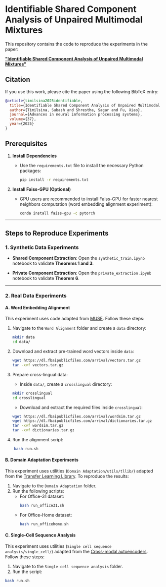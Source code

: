# Identifiable Shared Component Analysis of Unpaired Multimodal Mixtures

This repository contains the code to reproduce the experiments in the paper:  

[**"Identifiable Shared Component Analysis of Unpaired Multimodal Mixtures"**](https://openreview.net/pdf?id=ivCX2cjwcT)

## Citation

If you use this work, please cite the paper using the following BibTeX entry:

```bibtex
@article{timilsina2025identifiable,
  title={Identifiable Shared Component Analysis of Unpaired Multimodal Mixtures},
  author={Timilsina, Subash and Shrestha, Sagar and Fu, Xiao},
  journal={Advances in neural information processing systems},
  volume={37},
  year={2025}
}
```


## Prerequisites

1. **Install Dependencies**
   - Use the `requirements.txt` file to install the necessary Python packages:
     ```bash
     pip install -r requirements.txt
     ```

2. **Install Faiss-GPU (Optional)**
   - GPU users are recommended to install Faiss-GPU for faster nearest neighbors computation (word embedding alignment experiment):
     ```bash
     conda install faiss-gpu -c pytorch
     ```

---

## Steps to Reproduce Experiments

### 1. Synthetic Data Experiments

- **Shared Component Extraction**:
  Open the `synthetic_train.ipynb` notebook to validate **Theorems 1 and 3**.
  
- **Private Component Extraction**:
  Open the `private_extraction.ipynb` notebook to validate **Theorem 6**.

---

### 2. Real Data Experiments

#### A. Word Embedding Alignment

This experiment uses code adapted from [MUSE](https://github.com/facebookresearch/MUSE). Follow these steps:

1. Navigate to the `Word Alignment` folder and create a `data` directory:
   ```bash
   mkdir data
   cd data/
    ```
2. Download and extract pre-trained word vectors inside `data`:

    ```bash
    wget https://dl.fbaipublicfiles.com/arrival/vectors.tar.gz
    tar -xvf vectors.tar.gz
    ```

3. Prepare cross-lingual data:
    - Inside `data/`, create a `crosslingual` directory:
    ```bash
    mkdir crosslingual
    cd crosslingual
    ```

    - Download and extract the required files inside `crosslingual`:
    ```bash
    wget https://dl.fbaipublicfiles.com/arrival/wordsim.tar.gz
    wget https://dl.fbaipublicfiles.com/arrival/dictionaries.tar.gz
    tar -xvf wordsim.tar.gz
    tar -xvf dictionaries.tar.gz
    ```

4. Run the alignment script:
```bash
    bash run.sh
```


#### B. Domain Adaptation Experiments

This experiment uses utilities (`Domain Adaptation/utils/tllib/`) adapted from the [Transfer Learning Library](https://github.com/thuml/Transfer-Learning-Library). To reproduce the results:

1. Navigate to the `Domain Adaptation` folder.
2. Run the following scripts:
    - For Office-31 dataset:
        ```bash
        bash run_office31.sh
        ```
    - For Office-Home dataset:
        ```bash
        bash run_officehome.sh
        ```

#### C. Single-Cell Sequence Analysis
This experiment uses utilities (`Single cell sequence analysis/single_cell/`) adapted from the [Cross-modal autoencoders](https://github.com/uhlerlab/cross-modal-autoencoders). Follow these steps:

1. Navigate to the `Single cell sequence analysis` folder.
2. Run the script:
```bash
bash run.sh
```

